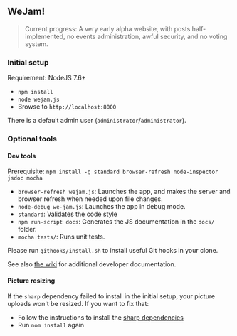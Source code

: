## WeJam!

> Current progress: A very early alpha website, with posts half-implemented, no events administration, awful security, and no voting system.

### Initial setup

Requirement: NodeJS 7.6+

* `npm install`
* `node wejam.js`
* Browse to `http://localhost:8000`

There is a default admin user (`administrator`/`administrator`).

### Optional tools

#### Dev tools

Prerequisite: `npm install -g standard browser-refresh node-inspector jsdoc mocha`

* `browser-refresh wejam.js`: Launches the app, and makes the server and browser refresh when needed upon file changes.
* `node-debug we-jam.js`: Launches the app in debug mode.
* `standard`: Validates the code style
* `npm run-script docs`: Generates the JS documentation in the `docs/` folder.
* `mocha tests/`: Runs unit tests.

Please run `githooks/install.sh` to install useful Git hooks in your clone.

See also [the wiki](https://github.com/mkalam-alami/we-jam/wiki) for additional developer documentation.

#### Picture resizing

If the `sharp` dependency failed to install in the initial setup, your picture uploads won't be resized. If you want to fix that:

* Follow the instructions to install the [sharp dependencies](http://sharp.dimens.io/en/stable/install/)
* Run `nom install` again